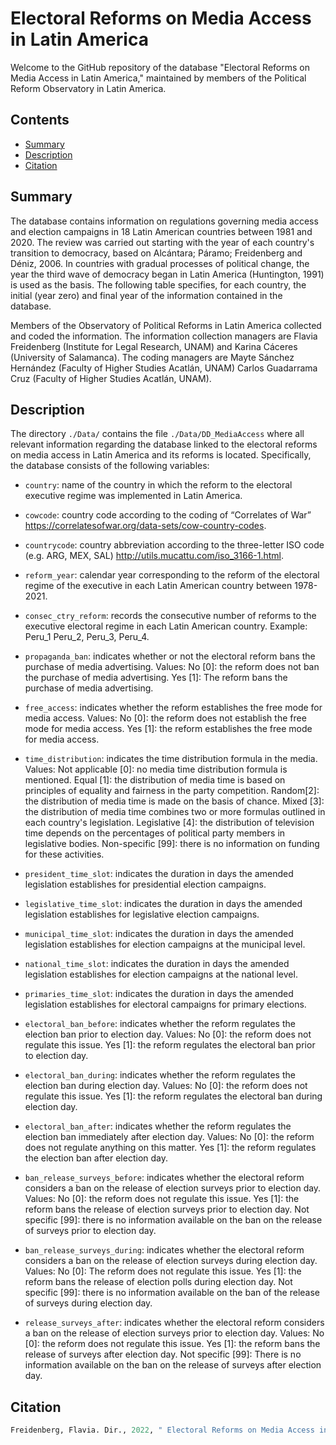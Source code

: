 # Electoral Reforms on Media Access in Latin America

Welcome to the GitHub repository of the database "Electoral Reforms on Media Access in Latin America," maintained by members of the Political Reform Observatory in Latin America.

## Contents

- [Summary](#summary)
- [Description](#description)
- [Citation](#citation)

## Summary

The database contains information on regulations governing media access and election campaigns in 18 Latin American countries between 1981 and 2020. The review was carried out starting with the year of each country's transition to democracy, based on Alcántara; Páramo; Freidenberg and Déniz, 2006. In countries with gradual processes of political change, the year the third wave of democracy began in Latin America (Huntington, 1991) is used as the basis. The following table specifies, for each country, the initial (year zero) and final year of the information contained in the database.

Members of the Observatory of Political Reforms in Latin America collected and coded the information. The information collection managers are Flavia Freidenberg (Institute for Legal Research, UNAM) and Karina Cáceres (University of Salamanca). The coding managers are Mayte Sánchez Hernández (Faculty of Higher Studies Acatlán, UNAM) Carlos Guadarrama Cruz (Faculty of Higher Studies Acatlán, UNAM). 

## Description

The directory `./Data/` contains the file `./Data/DD_MediaAccess` where all relevant information regarding the database linked to the electoral reforms on media access in Latin America and its reforms is located. Specifically, the database consists of the following variables:

-   `country`: name of the country in which the reform to the electoral executive regime was implemented in Latin America.

-   `cowcode`: country code according to the coding of  “Correlates of War” https://correlatesofwar.org/data-sets/cow-country-codes.

-   `countrycode`: country abbreviation according to the three-letter ISO code
(e.g. ARG, MEX, SAL) http://utils.mucattu.com/iso_3166-1.html.

-   `reform_year`: calendar year corresponding to the reform of the electoral regime of the executive in each Latin American country between 1978-2021.

-   `consec_ctry_reform`: records the consecutive number of reforms to the executive electoral regime in each Latin American country. Example: Peru_1 Peru_2, Peru_3, Peru_4.

-   `propaganda_ban`: indicates whether or not the electoral reform bans the purchase of media advertising. Values: No [0]: the reform does not ban the purchase of media advertising. Yes [1]: The reform bans the purchase of media advertising.

-   `free_access`: indicates whether the reform establishes the free mode for media access. Values: No [0]: the reform does not establish the free mode for media access. Yes [1]:  the reform establishes the free mode for media access.

-   `time_distribution`: indicates the time distribution formula in the media. Values: Not applicable [0]: no media time distribution formula is mentioned. Equal [1]: the distribution of media time is based on principles of equality and fairness in the party competition. Random[2]: the distribution of media time is made on the basis of chance. Mixed [3]: the distribution of media time combines two or more formulas outlined in each country's legislation. Legislative [4]: the distribution of television time depends on the percentages of political party members in legislative bodies. Non-specific [99]: there is no information on funding for these activities.

-   `president_time_slot`: indicates the duration in days the amended legislation establishes for presidential election campaigns.

-   `legislative_time_slot`: indicates the duration in days the amended legislation establishes for legislative election campaigns.

-   `municipal_time_slot`: indicates the duration in days the amended legislation establishes for election campaigns at the municipal level.

-   `national_time_slot`: indicates the duration in days the amended legislation establishes for election campaigns at the national level.

-   `primaries_time_slot`: indicates the duration in days the amended legislation establishes for electoral campaigns for primary elections.

-   `electoral_ban_before`: indicates whether the reform regulates the election ban prior to election day. Values: No [0]: the reform does not regulate this issue. Yes [1]: the reform regulates the electoral ban prior to election day.

-   `electoral_ban_during`: indicates whether the reform regulates the election ban during election day. Values: No [0]: the reform does not regulate this issue. Yes [1]: the reform regulates the electoral ban during election day.

-   `electoral_ban_after`: indicates whether the reform regulates the election ban immediately after election day. Values: No [0]: the reform does not regulate anything on this matter. Yes [1]: the reform regulates the election ban after election day.

-   `ban_release_surveys_before`: indicates whether the electoral reform considers a ban on the release of election surveys prior to election day. Values: No [0]: the reform does not regulate this issue. Yes [1]: the reform bans the release of election surveys prior to election day. Not specific [99]: there is no information available on the ban on the release of surveys prior to election day.

-   `ban_release_surveys_during`: indicates whether the electoral reform considers a ban on the release of election surveys during election day. Values: No [0]: The reform does not regulate this issue. Yes [1]: the reform bans the release of election polls during election day. Not specific [99]: there is no information available on the ban of the release of surveys during election day.

-   `release_surveys_after`: indicates whether the electoral reform considers a ban on the release of election surveys prior to election day. Values: No [0]: the reform does not regulate this issue.
Yes [1]: the reform bans the release of surveys after election day. Not specific [99]: There is no information available on the ban on the release of surveys after election day.

## Citation

``` r
Freidenberg, Flavia. Dir., 2022, " Electoral Reforms on Media Access in Latin America", DOI: https://doi.org/10.6084/m9.figshare.18665819.v1. Observatory of Political Reforms in Latin America (1978-2021). Mexico City: Institute for Legal Research (IIJ-UNAM) and Washington, D.C.: Secretariat for Strengthening Democracy of the Organization of American States (SFD/OAS), V1. Available at: https://reformaspoliticas.org/bases-de-datos/
```